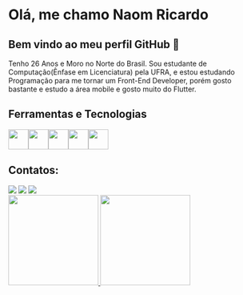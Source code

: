 
# Olá, me chamo Naom Ricardo 
## Bem vindo ao meu perfil GitHub 👋

Tenho 26 Anos e Moro no Norte do Brasil. Sou estudante de Computação(Ênfase em Licenciatura) pela UFRA, e estou estudando Programação para me tornar um Front-End Developer, porém gosto bastante e estudo a área mobile e gosto muito do Flutter.


## Ferramentas e Tecnologias
<img src="https://cdn.jsdelivr.net/gh/devicons/devicon@latest/icons/angular/angular-original.svg"  width="40" height="40"/><img src="https://cdn.jsdelivr.net/gh/devicons/devicon@latest/icons/react/react-original.svg"  width="40" height="40" /><img src="https://cdn.jsdelivr.net/gh/devicons/devicon@latest/icons/html5/html5-original-wordmark.svg"  width="40" height="40"/><img src="https://cdn.jsdelivr.net/gh/devicons/devicon@latest/icons/css3/css3-original-wordmark.svg"  width="40" height="40"/><img src="https://cdn.jsdelivr.net/gh/devicons/devicon@latest/icons/flutter/flutter-original.svg" width="40" height="40"/>

## Contatos:

<div>
<a href="https://instagram.com/nricardo_12/" target="_blank"><img loading="lazy" src="https://img.shields.io/badge/-Instagram-%23E4405F?style=for-the-badge&logo=instagram&logoColor=white" target="_blank"></a>
<a href = "mailto:naomricardo@gmail.com"><img loading="lazy" src="https://img.shields.io/badge/Gmail-D14836?style=for-the-badge&logo=gmail&logoColor=white" target="_blank"></a>
<a href="https://www.linkedin.com/in/naom-ricardo/" target="_blank"><img loading="lazy" src="https://img.shields.io/badge/-LinkedIn-%230077B5?style=for-the-badge&logo=linkedin&logoColor=white" target="_blank"></a>   
</div>

<div>
<a href="https://github.com/NaomR">
<img loading="lazy" height="180em" src="https://github-readme-stats.vercel.app/api/top-langs/?username=NaomR&layout=compact&langs_count=7&theme=dracula"/>
<img loading="lazy" height="180em" src="https://github-readme-stats.vercel.app/api?username=NaomR&show_icons=true&theme=dracula&include_all_commits=true&count_private=true"/>
</div>

<!--
**NaomR/NaomR** is a ✨ _special_ ✨ repository because its `README.md` (this file) appears on your GitHub profile.
-->
